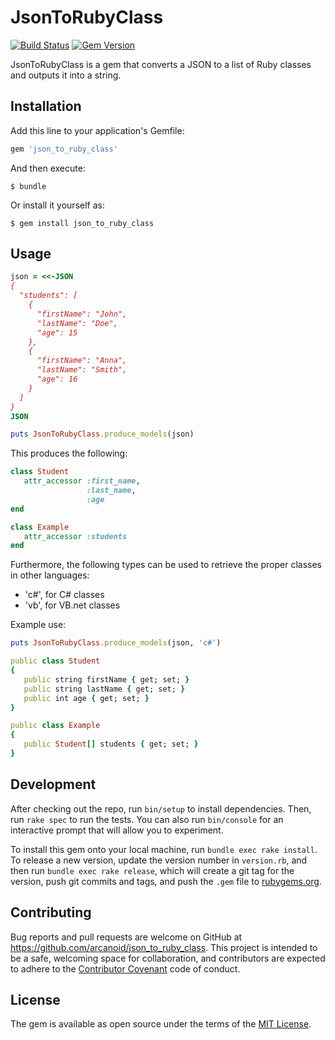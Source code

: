 # JsonToRubyClass

[![Build Status](https://travis-ci.org/arcanoid/json_to_ruby_class.svg?branch=master)](https://travis-ci.org/arcanoid/json_to_ruby_class)
[![Gem Version](https://badge.fury.io/rb/json_to_ruby_class.svg)](https://badge.fury.io/rb/json_to_ruby_class)

JsonToRubyClass is a gem that converts a JSON to a list of Ruby classes and outputs it into a string.

## Installation

Add this line to your application's Gemfile:

```ruby
gem 'json_to_ruby_class'
```

And then execute:

    $ bundle

Or install it yourself as:

    $ gem install json_to_ruby_class

## Usage

```ruby
json = <<-JSON
{
  "students": [
    {
      "firstName": "John",
      "lastName": "Doe",
      "age": 15
    },
    {
      "firstName": "Anna",
      "lastName": "Smith",
      "age": 16
    }
  ]
}
JSON

puts JsonToRubyClass.produce_models(json)
```

This produces the following:

```ruby
class Student
   attr_accessor :first_name,
                 :last_name,
                 :age
end

class Example
   attr_accessor :students
end
```

Furthermore, the following types can be used to retrieve the proper classes in other languages:
* 'c#', for C# classes
* 'vb', for VB.net classes

Example use:

```ruby
puts JsonToRubyClass.produce_models(json, 'c#')

public class Student
{
   public string firstName { get; set; }
   public string lastName { get; set; }
   public int age { get; set; }
}

public class Example
{
   public Student[] students { get; set; }
}
```

## Development

After checking out the repo, run `bin/setup` to install dependencies. Then, run `rake spec` to run the tests. You can also run `bin/console` for an interactive prompt that will allow you to experiment.

To install this gem onto your local machine, run `bundle exec rake install`. To release a new version, update the version number in `version.rb`, and then run `bundle exec rake release`, which will create a git tag for the version, push git commits and tags, and push the `.gem` file to [rubygems.org](https://rubygems.org).

## Contributing

Bug reports and pull requests are welcome on GitHub at https://github.com/arcanoid/json_to_ruby_class. This project is intended to be a safe, welcoming space for collaboration, and contributors are expected to adhere to the [Contributor Covenant](contributor-covenant.org) code of conduct.


## License

The gem is available as open source under the terms of the [MIT License](http://opensource.org/licenses/MIT).

